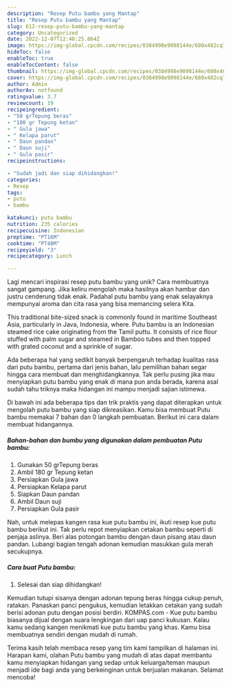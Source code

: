```yaml
---
description: "Resep Putu bambu yang Mantap"
title: "Resep Putu bambu yang Mantap"
slug: 612-resep-putu-bambu-yang-mantap
category: Uncategorized
date: 2022-12-07T12:40:25.864Z
image: https://img-global.cpcdn.com/recipes/0384998e9098144e/680x482cq70/putu-bambu-foto-resep-utama.jpg
hideToc: false
enableToc: true
enableTocContent: false
thumbnail: https://img-global.cpcdn.com/recipes/0384998e9098144e/680x482cq70/putu-bambu-foto-resep-utama.jpg
cover: https://img-global.cpcdn.com/recipes/0384998e9098144e/680x482cq70/putu-bambu-foto-resep-utama.jpg
author: Admin
authorAv: notfound
ratingvalue: 3.7
reviewcount: 19
recipeingredient:
- "50 grTepung beras"
- "180 gr Tepung ketan"
- " Gula jawa"
- " Kelapa parut"
- " Daun pandan"
- " Daun suji"
- " Gula pasir"
recipeinstructions:

- "Sudah jadi dan siap dihidangkan!"
categories:
- Resep
tags:
- putu
- bambu

katakunci: putu bambu 
nutrition: 235 calories
recipecuisine: Indonesian
preptime: "PT16M"
cooktime: "PT48M"
recipeyield: "3"
recipecategory: Lunch

---
```





Lagi mencari inspirasi resep putu bambu yang unik? Cara membuatnya sangat gampang. Jika keliru mengolah maka hasilnya akan hambar dan justru cenderung tidak enak. Padahal putu bambu yang enak selayaknya mempunyai aroma dan cita rasa yang bisa memancing selera Kita.





This traditional bite-sized snack is commonly found in maritime Southeast Asia, particularly in Java, Indonesia, where. Putu bambu is an Indonesian steamed rice cake originating from the Tamil puttu. It consists of rice flour stuffed with palm sugar and steamed in Bamboo tubes and then topped with grated coconut and a sprinkle of sugar.

Ada beberapa hal yang sedikit banyak berpengaruh terhadap kualitas rasa dari putu bambu, pertama dari jenis bahan, lalu pemilihan bahan segar hingga cara membuat dan menghidangkannya. Tak perlu pusing jika mau menyiapkan putu bambu yang enak di mana pun anda berada, karena asal sudah tahu triknya maka hidangan ini mampu menjadi sajian istimewa.






Di bawah ini ada beberapa tips dan trik praktis yang dapat diterapkan untuk mengolah putu bambu yang siap dikreasikan. Kamu bisa membuat Putu bambu memakai 7 bahan dan 0 langkah pembuatan. Berikut ini cara dalam membuat hidangannya.

<!--inarticleads1-->

##### Bahan-bahan dan bumbu yang digunakan dalam pembuatan Putu bambu:

1. Gunakan 50 grTepung beras
1. Ambil 180 gr Tepung ketan
1. Persiapkan  Gula jawa
1. Persiapkan  Kelapa parut
1. Siapkan  Daun pandan
1. Ambil  Daun suji
1. Persiapkan  Gula pasir


Nah, untuk melepas kangen rasa kue putu bambu ini, ikuti resep kue putu bambu berikut ini. Tak perlu repot menyiapkan cetakan bambu seperti di penjaja aslinya. Beri alas potongan bambu dengan daun pisang atau daun pandan. Lubangi bagian tengah adonan kemudian masukkan gula merah secukupnya. 

<!--inarticleads2-->

##### Cara buat Putu bambu:


1. Selesai dan siap dihidangkan!

Kemudian tutupi sisanya dengan adonan tepung beras hingga cukup penuh, ratakan. Panaskan panci pengukus, kemudian letakkan cetakan yang sudah berisi adonan putu dengan posisi berdiri. KOMPAS.com - Kue putu bambu biasanya dijual dengan suara lengkingan dari uap panci kukusan. Kalau kamu sedang kangen menikmati kue putu bambu yang khas. Kamu bisa membuatnya sendiri dengan mudah di rumah. 

Terima kasih telah membaca resep yang tim kami tampilkan di halaman ini. Harapan kami, olahan Putu bambu yang mudah di atas dapat membantu kamu menyiapkan hidangan yang sedap untuk keluarga/teman maupun menjadi ide bagi anda yang berkeinginan untuk berjualan makanan. Selamat mencoba!
